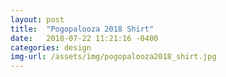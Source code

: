 ```yaml
---
layout: post
title:  "Pogopalooza 2018 Shirt"
date:   2018-07-22 11:21:16 -0400
categories: design
img-url: /assets/img/pogopalooza2018_shirt.jpg
---
```

